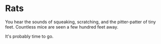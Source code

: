 # Rats

You hear the sounds of squeaking, scratching, and the pitter-patter of tiny feet. Countless mice are seen a few hundred feet away. 

  

It's probably time to go.